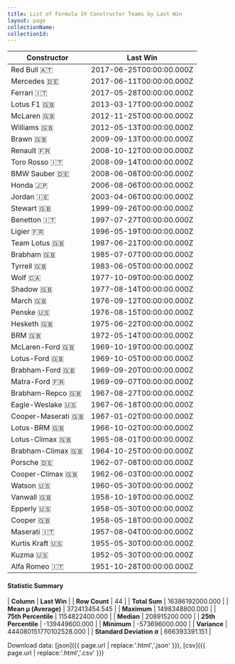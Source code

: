 ```yaml
---
title: List of Formula 1® Constructor Teams by Last Win
layout: page
collectionName: 
collectionId: 
---
```




| Constructor | Last Win |
|--|--|
| Red Bull 🇦🇹 | 2017-06-25T00:00:00.000Z |
| Mercedes 🇩🇪 | 2017-06-11T00:00:00.000Z |
| Ferrari 🇮🇹 | 2017-05-28T00:00:00.000Z |
| Lotus F1 🇬🇧 | 2013-03-17T00:00:00.000Z |
| McLaren 🇬🇧 | 2012-11-25T00:00:00.000Z |
| Williams 🇬🇧 | 2012-05-13T00:00:00.000Z |
| Brawn 🇬🇧 | 2009-09-13T00:00:00.000Z |
| Renault 🇫🇷 | 2008-10-12T00:00:00.000Z |
| Toro Rosso 🇮🇹 | 2008-09-14T00:00:00.000Z |
| BMW Sauber 🇩🇪 | 2008-06-08T00:00:00.000Z |
| Honda 🇯🇵 | 2006-08-06T00:00:00.000Z |
| Jordan 🇮🇪 | 2003-04-06T00:00:00.000Z |
| Stewart 🇬🇧 | 1999-09-26T00:00:00.000Z |
| Benetton 🇮🇹 | 1997-07-27T00:00:00.000Z |
| Ligier 🇫🇷 | 1996-05-19T00:00:00.000Z |
| Team Lotus 🇬🇧 | 1987-06-21T00:00:00.000Z |
| Brabham 🇬🇧 | 1985-07-07T00:00:00.000Z |
| Tyrrell 🇬🇧 | 1983-06-05T00:00:00.000Z |
| Wolf 🇨🇦 | 1977-10-09T00:00:00.000Z |
| Shadow 🇬🇧 | 1977-08-14T00:00:00.000Z |
| March 🇬🇧 | 1976-09-12T00:00:00.000Z |
| Penske 🇺🇸 | 1976-08-15T00:00:00.000Z |
| Hesketh 🇬🇧 | 1975-06-22T00:00:00.000Z |
| BRM 🇬🇧 | 1972-05-14T00:00:00.000Z |
| McLaren-Ford 🇬🇧 | 1969-10-19T00:00:00.000Z |
| Lotus-Ford 🇬🇧 | 1969-10-05T00:00:00.000Z |
| Brabham-Ford 🇬🇧 | 1969-09-20T00:00:00.000Z |
| Matra-Ford 🇫🇷 | 1969-09-07T00:00:00.000Z |
| Brabham-Repco 🇬🇧 | 1967-08-27T00:00:00.000Z |
| Eagle-Weslake 🇺🇸 | 1967-06-18T00:00:00.000Z |
| Cooper-Maserati 🇬🇧 | 1967-01-02T00:00:00.000Z |
| Lotus-BRM 🇬🇧 | 1966-10-02T00:00:00.000Z |
| Lotus-Climax 🇬🇧 | 1965-08-01T00:00:00.000Z |
| Brabham-Climax 🇬🇧 | 1964-10-25T00:00:00.000Z |
| Porsche 🇩🇪 | 1962-07-08T00:00:00.000Z |
| Cooper-Climax 🇬🇧 | 1962-06-03T00:00:00.000Z |
| Watson 🇺🇸 | 1960-05-30T00:00:00.000Z |
| Vanwall 🇬🇧 | 1958-10-19T00:00:00.000Z |
| Epperly 🇺🇸 | 1958-05-30T00:00:00.000Z |
| Cooper 🇬🇧 | 1958-05-18T00:00:00.000Z |
| Maserati 🇮🇹 | 1957-08-04T00:00:00.000Z |
| Kurtis Kraft 🇺🇸 | 1955-05-30T00:00:00.000Z |
| Kuzma 🇺🇸 | 1952-05-30T00:00:00.000Z |
| Alfa Romeo 🇮🇹 | 1951-10-28T00:00:00.000Z |

#### Statistic Summary

| **Column** | **Last Win** |
| **Row Count** | 44 |
| **Total Sum** | 16386192000.000 |
| **Mean μ (Average)** | 372413454.545 |
| **Maximum** | 1498348800.000 |
| **75th Percentile** | 1154822400.000 |
| **Median** | 208915200.000 |
| **25th Percentile** | -139449600.000 |
| **Minimum** | -573696000.000 |
| **Variance** | 444080151770102528.000 |
| **Standard Deviation σ** | 666393391.151 |

Download data: [json]({{ page.url | replace:'.html','.json' }}), [csv]({{ page.url | replace:'.html','.csv' }})

